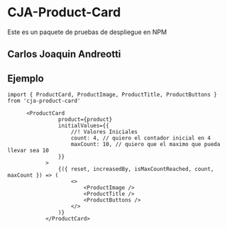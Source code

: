 # CJA-Product-Card

Este es un paquete de pruebas de despliegue en NPM

## Carlos Joaquin Andreotti

## Ejemplo

```
import { ProductCard, ProductImage, ProductTitle, ProductButtons } from 'cja-product-card'
```

```
      <ProductCard
				product={product}
				initialValues={{
					//! Valores Iniciales
					count: 4, // quiero el contador inicial en 4
					maxCount: 10, // quiero que el maximo que pueda llevar sea 10
				}}
			>
				{({ reset, increasedBy, isMaxCountReached, count, maxCount }) => (
					<>
						<ProductImage />
						<ProductTitle />
						<ProductButtons />
					</>
				)}
			</ProductCard>
```
